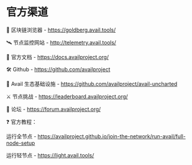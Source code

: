 # 官方渠道

🔭 区块链浏览器 - https://goldberg.avail.tools/

🛰️ 节点监控网站 - http://telemetry.avail.tools/

📄 官方文档 - https://docs.availproject.org/

🛠️ Github - https://github.com/availproject

🚀 Avail 生态基础设施 - https://github.com/availproject/avail-uncharted

⚔️ 节点挑战 - https://leaderboard.availproject.org/

📩 论坛 - https://forum.availproject.org/

❓ 官方教程：

运行全节点 - https://availproject.github.io/join-the-network/run-avail/full-node-setup

运行轻节点 - https://light.avail.tools/
